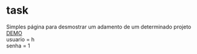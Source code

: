 # task
Simples página para desmostrar um adamento de um determinado projeto
<a href="http://mattheus.com.br/task/" target="_blank" >DEMO</a><br>
usuario = h<br>
senha = 1
